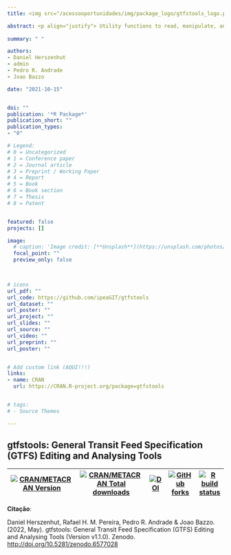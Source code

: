 ```yaml
---
title: <img src="/acessooportunidades/img/package_logo/gtfstools_logo.png" width="200" align="center" alt="">

abstract: <p align="justify"> Utility functions to read, manipulate, analyse and write transit feeds in the General Transit Feed Specification (GTFS) data format. </p> 
  
summary: " "

authors:
- Daniel Herszenhut
- admin
- Pedro R. Andrade
- Joao Bazzo

date: "2021-10-15"


doi: ""
publication: '*R Package*'
publication_short: ""
publication_types:
- "0"

# Legend: 
# 0 = Uncategorized
# 1 = Conference paper
# 2 = Journal article
# 3 = Preprint / Working Paper
# 4 = Report
# 5 = Book
# 6 = Book section
# 7 = Thesis
# 8 = Patent


featured: false
projects: []

image:
  # caption: 'Image credit: [**Unsplash**](https://unsplash.com/photos/jdD8gXaTZsc)'
  focal_point: ""
  preview_only: false


  
# icons
url_pdf: ""
url_code: https://github.com/ipeaGIT/gtfstools
url_dataset: ""
url_poster: ""
url_project: ""
url_slides: ""
url_source: ""
url_video: ""
url_preprint: ""
url_poster: ""


# Add custom link (AQUI!!!)
links:
- name: CRAN
  url: https://CRAN.R-project.org/package=gtfstools


# tags:
# - Source Themes

---
```


## **gtfstools**: General Transit Feed Specification (GTFS) Editing and Analysing Tools

| [![CRAN/METACRAN Version](https://www.r-pkg.org/badges/version/gtfstools)](https://CRAN.R-project.org/package=gtfstools) | [![CRAN/METACRAN Total downloads](https://cranlogs.r-pkg.org/badges/grand-total/gtfstools?color=blue)](https://CRAN.R-project.org/package=gtfstools) | [![DOI](https://zenodo.org/badge/DOI/10.5281/zenodo.5703236.svg)](https://doi.org/10.5281/zenodo.5703236) | [![GitHub forks](https://img.shields.io/badge/GitHub-code-orange)](https://github.com/ipeaGIT/gtfstools) | [![R build status](https://github.com/ipeaGIT/gtfstools/workflows/R-CMD-check/badge.svg)](https://github.com/ipeaGIT/gtfstools/actions) |
|-----|-----|-----|-----|-----|



__Citação__:

Daniel Herszenhut, Rafael H. M. Pereira, Pedro R. Andrade & Joao Bazzo. (2022, May). gtfstools: General Transit Feed Specification (GTFS) Editing and Analysing Tools (Version v1.1.0). Zenodo. http://doi.org/10.5281/zenodo.6577028
